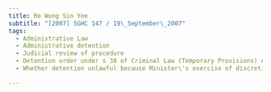 ```yaml
---
title: Re Wong Sin Yee 
subtitle: "[2007] SGHC 147 / 19\_September\_2007"
tags:
  - Administrative Law
  - Administrative detention
  - Judicial review of procedure
  - Detention order under s 30 of Criminal Law (Temporary Provisions) Act (Cap 67, 2000 Rev Ed)
  - Whether detention unlawful because Minister\'s exercise of discretion challengeable on grounds of illegality, procedural impropriety or irrationality

---
```


